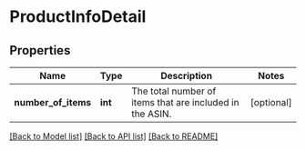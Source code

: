# ProductInfoDetail

## Properties

Name | Type | Description | Notes
------------ | ------------- | ------------- | -------------
**number_of_items** | **int** | The total number of items that are included in the ASIN. | [optional]

[[Back to Model list]](../../README.md#documentation-for-models) [[Back to API list]](../../README.md#documentation-for-api-endpoints) [[Back to README]](../../README.md)

